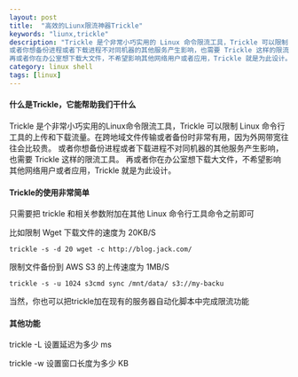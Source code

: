 ```yaml
---
layout: post
title:  "高效的Liunx限流神器Trickle"
keywords: "liunx,trickle"
description: "Trickle 是个非常小巧实用的 Linux 命令限流工具，Trickle 可以限制 Linux 命令行工具的上传和下载流量。在跨地域文件传输或者备份时非常有用，因为外网带宽往往会比较贵。
或者你想备份进程或者下载进程不对同机器的其他服务产生影响，也需要 Trickle 这样的限流工具。
再或者你在办公室想下载大文件，不希望影响其他网络用户或者应用，Trickle 就是为此设计。"
category: linux shell
tags: [linux]
---
```

#### 什么是Trickle，它能帮助我们干什么
Trickle 是个非常小巧实用的Linux命令限流工具，Trickle 可以限制 Linux 命令行工具的上传和下载流量。在跨地域文件传输或者备份时非常有用，因为外网带宽往往会比较贵。
或者你想备份进程或者下载进程不对同机器的其他服务产生影响，也需要 Trickle 这样的限流工具。
再或者你在办公室想下载大文件，不希望影响其他网络用户或者应用，Trickle 就是为此设计。
#### Trickle的使用非常简单
只需要把 trickle 和相关参数附加在其他 Linux 命令行工具命令之前即可

比如限制 Wget 下载文件的速度为 20KB/S

```
trickle -s -d 20 wget -c http://blog.jack.com/
```

限制文件备份到 AWS S3 的上传速度为 1MB/S

```
trickle -s -u 1024 s3cmd sync /mnt/data/ s3://my-backu
```
当然，你也可以把trickle加在现有的服务器自动化脚本中完成限流功能

#### 其他功能

trickle -L 设置延迟为多少 ms

trickle -w 设置窗口长度为多少 KB